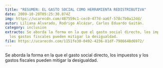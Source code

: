 ```yaml
---
title: "RESUMEN: EL GASTO SOCIAL COMO HERRAMIENTA REDISTRIBUTIVA"
date: 2009-10-28T05:25:30.874Z
img: https://ucarecdn.com/487559c1-cec0-477d-aa6f-578c7b0a12dd/
autor: Liliana Alvarado, Rodrigo Alcázar, Carlos Eduardo Gaitán.
category: inclusion
extracto: Se aborda la forma en la que el gasto social directo, los impuestos y
  los gastos fiscales pueden mitigar la desigualdad.
file: https://ucarecdn.com/1151fe30-0492-4236-81df-7986648d6972/
---
```

<!--StartFragment-->

Se aborda la forma en la que el gasto social directo, los impuestos y los gastos fiscales pueden mitigar la desigualdad.

<!--EndFragment-->